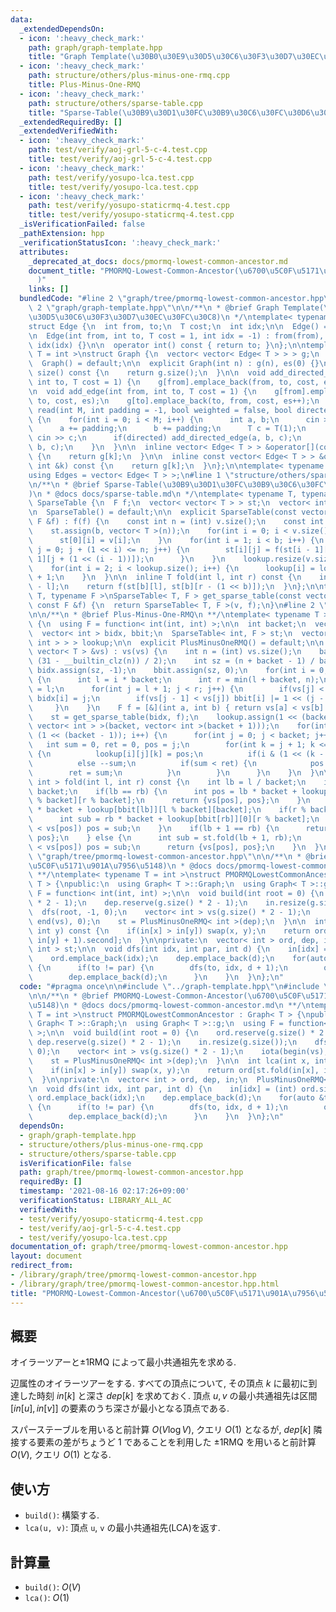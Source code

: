 ```yaml
---
data:
  _extendedDependsOn:
  - icon: ':heavy_check_mark:'
    path: graph/graph-template.hpp
    title: "Graph Template(\u30B0\u30E9\u30D5\u30C6\u30F3\u30D7\u30EC\u30FC\u30C8)"
  - icon: ':heavy_check_mark:'
    path: structure/others/plus-minus-one-rmq.cpp
    title: Plus-Minus-One-RMQ
  - icon: ':heavy_check_mark:'
    path: structure/others/sparse-table.cpp
    title: "Sparse-Table(\u30B9\u30D1\u30FC\u30B9\u30C6\u30FC\u30D6\u30EB)"
  _extendedRequiredBy: []
  _extendedVerifiedWith:
  - icon: ':heavy_check_mark:'
    path: test/verify/aoj-grl-5-c-4.test.cpp
    title: test/verify/aoj-grl-5-c-4.test.cpp
  - icon: ':heavy_check_mark:'
    path: test/verify/yosupo-lca.test.cpp
    title: test/verify/yosupo-lca.test.cpp
  - icon: ':heavy_check_mark:'
    path: test/verify/yosupo-staticrmq-4.test.cpp
    title: test/verify/yosupo-staticrmq-4.test.cpp
  _isVerificationFailed: false
  _pathExtension: hpp
  _verificationStatusIcon: ':heavy_check_mark:'
  attributes:
    _deprecated_at_docs: docs/pmormq-lowest-common-ancestor.md
    document_title: "PMORMQ-Lowest-Common-Ancestor(\u6700\u5C0F\u5171\u901A\u7956\u5148\
      )"
    links: []
  bundledCode: "#line 2 \"graph/tree/pmormq-lowest-common-ancestor.hpp\"\n\n#line\
    \ 2 \"graph/graph-template.hpp\"\n\n/**\n * @brief Graph Template(\u30B0\u30E9\
    \u30D5\u30C6\u30F3\u30D7\u30EC\u30FC\u30C8)\n */\ntemplate< typename T = int >\n\
    struct Edge {\n  int from, to;\n  T cost;\n  int idx;\n\n  Edge() = default;\n\
    \n  Edge(int from, int to, T cost = 1, int idx = -1) : from(from), to(to), cost(cost),\
    \ idx(idx) {}\n\n  operator int() const { return to; }\n};\n\ntemplate< typename\
    \ T = int >\nstruct Graph {\n  vector< vector< Edge< T > > > g;\n  int es;\n\n\
    \  Graph() = default;\n\n  explicit Graph(int n) : g(n), es(0) {}\n\n  size_t\
    \ size() const {\n    return g.size();\n  }\n\n  void add_directed_edge(int from,\
    \ int to, T cost = 1) {\n    g[from].emplace_back(from, to, cost, es++);\n  }\n\
    \n  void add_edge(int from, int to, T cost = 1) {\n    g[from].emplace_back(from,\
    \ to, cost, es);\n    g[to].emplace_back(to, from, cost, es++);\n  }\n\n  void\
    \ read(int M, int padding = -1, bool weighted = false, bool directed = false)\
    \ {\n    for(int i = 0; i < M; i++) {\n      int a, b;\n      cin >> a >> b;\n\
    \      a += padding;\n      b += padding;\n      T c = T(1);\n      if(weighted)\
    \ cin >> c;\n      if(directed) add_directed_edge(a, b, c);\n      else add_edge(a,\
    \ b, c);\n    }\n  }\n\n  inline vector< Edge< T > > &operator[](const int &k)\
    \ {\n    return g[k];\n  }\n\n  inline const vector< Edge< T > > &operator[](const\
    \ int &k) const {\n    return g[k];\n  }\n};\n\ntemplate< typename T = int >\n\
    using Edges = vector< Edge< T > >;\n#line 1 \"structure/others/sparse-table.cpp\"\
    \n/**\n * @brief Sparse-Table(\u30B9\u30D1\u30FC\u30B9\u30C6\u30FC\u30D6\u30EB\
    )\n * @docs docs/sparse-table.md\n */\ntemplate< typename T, typename F >\nstruct\
    \ SparseTable {\n  F f;\n  vector< vector< T > > st;\n  vector< int > lookup;\n\
    \n  SparseTable() = default;\n\n  explicit SparseTable(const vector< T > &v, const\
    \ F &f) : f(f) {\n    const int n = (int) v.size();\n    const int b = 32 - __builtin_clz(n);\n\
    \    st.assign(b, vector< T >(n));\n    for(int i = 0; i < v.size(); i++) {\n\
    \      st[0][i] = v[i];\n    }\n    for(int i = 1; i < b; i++) {\n      for(int\
    \ j = 0; j + (1 << i) <= n; j++) {\n        st[i][j] = f(st[i - 1][j], st[i -\
    \ 1][j + (1 << (i - 1))]);\n      }\n    }\n    lookup.resize(v.size() + 1);\n\
    \    for(int i = 2; i < lookup.size(); i++) {\n      lookup[i] = lookup[i >> 1]\
    \ + 1;\n    }\n  }\n\n  inline T fold(int l, int r) const {\n    int b = lookup[r\
    \ - l];\n    return f(st[b][l], st[b][r - (1 << b)]);\n  }\n};\n\ntemplate< typename\
    \ T, typename F >\nSparseTable< T, F > get_sparse_table(const vector< T > &v,\
    \ const F &f) {\n  return SparseTable< T, F >(v, f);\n}\n#line 2 \"structure/others/plus-minus-one-rmq.cpp\"\
    \n\n/**\n * @brief Plus-Minus-One-RMQ\n **/\ntemplate< typename T >\nstruct PlusMinusOneRMQ\
    \ {\n  using F = function< int(int, int) >;\n\n  int backet;\n  vector< T > vs;\n\
    \  vector< int > bidx, bbit;\n  SparseTable< int, F > st;\n  vector< vector< vector<\
    \ int > > > lookup;\n\n  explicit PlusMinusOneRMQ() = default;\n\n  explicit PlusMinusOneRMQ(const\
    \ vector< T > &vs) : vs(vs) {\n    int n = (int) vs.size();\n    backet = max(1,\
    \ (31 - __builtin_clz(n)) / 2);\n    int sz = (n + backet - 1) / backet;\n   \
    \ bidx.assign(sz, -1);\n    bbit.assign(sz, 0);\n    for(int i = 0; i < sz; i++)\
    \ {\n      int l = i * backet;\n      int r = min(l + backet, n);\n      bidx[i]\
    \ = l;\n      for(int j = l + 1; j < r; j++) {\n        if(vs[j] < vs[bidx[i]])\
    \ bidx[i] = j;\n        if(vs[j - 1] < vs[j]) bbit[i] |= 1 << (j - l - 1);\n \
    \     }\n    }\n    F f = [&](int a, int b) { return vs[a] < vs[b] ? a : b; };\n\
    \    st = get_sparse_table(bidx, f);\n    lookup.assign(1 << (backet - 1), vector<\
    \ vector< int > >(backet, vector< int >(backet + 1)));\n    for(int i = 0; i <\
    \ (1 << (backet - 1)); i++) {\n      for(int j = 0; j < backet; j++) {\n     \
    \   int sum = 0, ret = 0, pos = j;\n        for(int k = j + 1; k <= backet; k++)\
    \ {\n          lookup[i][j][k] = pos;\n          if(i & (1 << (k - 1))) ++sum;\n\
    \          else --sum;\n          if(sum < ret) {\n            pos = k;\n    \
    \        ret = sum;\n          }\n        }\n      }\n    }\n  }\n\n  pair< T,\
    \ int > fold(int l, int r) const {\n    int lb = l / backet;\n    int rb = r /\
    \ backet;\n    if(lb == rb) {\n      int pos = lb * backet + lookup[bbit[lb]][l\
    \ % backet][r % backet];\n      return {vs[pos], pos};\n    }\n    int pos = lb\
    \ * backet + lookup[bbit[lb]][l % backet][backet];\n    if(r % backet > 0) {\n\
    \      int sub = rb * backet + lookup[bbit[rb]][0][r % backet];\n      if(vs[sub]\
    \ < vs[pos]) pos = sub;\n    }\n    if(lb + 1 == rb) {\n      return {vs[pos],\
    \ pos};\n    } else {\n      int sub = st.fold(lb + 1, rb);\n      if(vs[sub]\
    \ < vs[pos]) pos = sub;\n      return {vs[pos], pos};\n    }\n  }\n};\n#line 5\
    \ \"graph/tree/pmormq-lowest-common-ancestor.hpp\"\n\n/**\n * @brief PMORMQ-Lowest-Common-Ancestor(\u6700\
    \u5C0F\u5171\u901A\u7956\u5148)\n * @docs docs/pmormq-lowest-common-ancestor.md\n\
    \ **/\ntemplate< typename T = int >\nstruct PMORMQLowestCommonAncestor : Graph<\
    \ T > {\npublic:\n  using Graph< T >::Graph;\n  using Graph< T >::g;\n  using\
    \ F = function< int(int, int) >;\n\n  void build(int root = 0) {\n    ord.reserve(g.size()\
    \ * 2 - 1);\n    dep.reserve(g.size() * 2 - 1);\n    in.resize(g.size());\n  \
    \  dfs(root, -1, 0);\n    vector< int > vs(g.size() * 2 - 1);\n    iota(begin(vs),\
    \ end(vs), 0);\n    st = PlusMinusOneRMQ< int >(dep);\n  }\n\n  int lca(int x,\
    \ int y) const {\n    if(in[x] > in[y]) swap(x, y);\n    return ord[st.fold(in[x],\
    \ in[y] + 1).second];\n  }\n\nprivate:\n  vector< int > ord, dep, in;\n  PlusMinusOneRMQ<\
    \ int > st;\n\n  void dfs(int idx, int par, int d) {\n    in[idx] = (int) ord.size();\n\
    \    ord.emplace_back(idx);\n    dep.emplace_back(d);\n    for(auto &to : g[idx])\
    \ {\n      if(to != par) {\n        dfs(to, idx, d + 1);\n        ord.emplace_back(idx);\n\
    \        dep.emplace_back(d);\n      }\n    }\n  }\n};\n"
  code: "#pragma once\n\n#include \"../graph-template.hpp\"\n#include \"../../structure/others/plus-minus-one-rmq.cpp\"\
    \n\n/**\n * @brief PMORMQ-Lowest-Common-Ancestor(\u6700\u5C0F\u5171\u901A\u7956\
    \u5148)\n * @docs docs/pmormq-lowest-common-ancestor.md\n **/\ntemplate< typename\
    \ T = int >\nstruct PMORMQLowestCommonAncestor : Graph< T > {\npublic:\n  using\
    \ Graph< T >::Graph;\n  using Graph< T >::g;\n  using F = function< int(int, int)\
    \ >;\n\n  void build(int root = 0) {\n    ord.reserve(g.size() * 2 - 1);\n   \
    \ dep.reserve(g.size() * 2 - 1);\n    in.resize(g.size());\n    dfs(root, -1,\
    \ 0);\n    vector< int > vs(g.size() * 2 - 1);\n    iota(begin(vs), end(vs), 0);\n\
    \    st = PlusMinusOneRMQ< int >(dep);\n  }\n\n  int lca(int x, int y) const {\n\
    \    if(in[x] > in[y]) swap(x, y);\n    return ord[st.fold(in[x], in[y] + 1).second];\n\
    \  }\n\nprivate:\n  vector< int > ord, dep, in;\n  PlusMinusOneRMQ< int > st;\n\
    \n  void dfs(int idx, int par, int d) {\n    in[idx] = (int) ord.size();\n   \
    \ ord.emplace_back(idx);\n    dep.emplace_back(d);\n    for(auto &to : g[idx])\
    \ {\n      if(to != par) {\n        dfs(to, idx, d + 1);\n        ord.emplace_back(idx);\n\
    \        dep.emplace_back(d);\n      }\n    }\n  }\n};\n"
  dependsOn:
  - graph/graph-template.hpp
  - structure/others/plus-minus-one-rmq.cpp
  - structure/others/sparse-table.cpp
  isVerificationFile: false
  path: graph/tree/pmormq-lowest-common-ancestor.hpp
  requiredBy: []
  timestamp: '2021-08-16 02:17:26+09:00'
  verificationStatus: LIBRARY_ALL_AC
  verifiedWith:
  - test/verify/yosupo-staticrmq-4.test.cpp
  - test/verify/aoj-grl-5-c-4.test.cpp
  - test/verify/yosupo-lca.test.cpp
documentation_of: graph/tree/pmormq-lowest-common-ancestor.hpp
layout: document
redirect_from:
- /library/graph/tree/pmormq-lowest-common-ancestor.hpp
- /library/graph/tree/pmormq-lowest-common-ancestor.hpp.html
title: "PMORMQ-Lowest-Common-Ancestor(\u6700\u5C0F\u5171\u901A\u7956\u5148)"
---
```

## 概要
オイラーツアーと±1RMQ によって最小共通祖先を求める.

辺属性のオイラーツアーをする. すべての頂点について, その頂点 $k$ に最初に到達した時刻 $in[k]$ と深さ $dep[k]$ を求めておく. 頂点 $u, v$ の最小共通祖先は区間 $[in[u], in[v]]$ の要素のうち深さが最小となる頂点である.

スパーステーブルを用いると前計算 $O(V \log V)$, クエリ $O(1)$ となるが, $dep[k]$ 隣接する要素の差がちょうど $1$ であることを利用した ±1RMQ を用いると前計算 $O(V)$, クエリ $O(1)$ となる.

## 使い方

* `build()`: 構築する.
* `lca(u, v)`: 頂点 `u`, `v` の最小共通祖先(LCA)を返す.

## 計算量

* `build()`: $O(V)$
* `lca()`: $O(1)$
